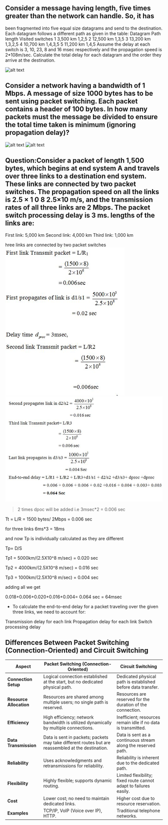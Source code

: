 ##  Consider a message having length, five times greater than the network can handle. So, it has
been fragmented into five equal size datagrams and send to the destination. Each datagram
follows a different path as given in the table:
Datagram Path length Visited switches
1 3,500 km 1,2,5
2 12,500 km 1,3,5
3 13,200 km 1,3,2,5
4 10,700 km 1,4,3,5
5 11,200 km 1,4,5
Assume the delay at each switch is 3, 10, 23, 8 and 16 msec respectively and the
propagation speed is 2*108m/sec. Calculate the total delay for each datagram and the order
they arrive at the destination.

![alt text](<Screenshot 2024-12-06 at 11.10.33 AM.png>)

## Consider a network having a bandwidth of 1 Mbps. A message of size 1000 bytes has to be sent using packet switching. Each packet contains a header of 100 bytes. In how many packets must the message be divided to ensure the total time taken is minimum (ignoring propagation delay)?
![alt text](<Screenshot 2024-12-06 at 11.48.24 AM.png>) 
![alt text](<Screenshot 2024-12-06 at 11.48.10 AM.png>)



## Question:Consider a packet of length 1,500 bytes, which begins at end system A and travels over three links to a destination end system. These links are connected by two packet switches. The propagation speed on all the links is  2.5 × 1 0 8 2.5×10  m/s, and the transmission rates of all three links are 2 Mbps. The packet switch processing delay is 3 ms. lengths of the links are:

First link: 5,000 km
Second link: 4,000 km
Third link: 1,000 km

hree links are connected by two packet switches 
 ![alt text](image.png)
 ![alt text](image-1.png)
> 2 times dpoc will be added i.e 3msec*2 = 0.006 sec

Tt = L/R = 1500 bytes/ 2Mbps = 0.006 sec

for three links 6ms*3 = 18ms

and now Tp is individually calculated as they are different 

Tp= D/S 

Tp1 = 5000km/(2.5X10^8 m/sec) = 0.020 sec

Tp2 = 4000km/(2.5X10^8 m/sec) = 0.016 sec

Tp3 = 1000km/(2.5X10^8 m/sec) = 0.004 sec

adding all we get

0.018+0.006+0.020+0.016+0.004= 0.064 sec = 64msec 

- To calculate the end-to-end delay for a packet traveling over the given three links, we need to account for:

Transmission delay for each link
Propagation delay for each link
Switch processing delay

## Differences Between Packet Switching (Connection-Oriented) and Circuit Switching
| **Aspect**              | **Packet Switching (Connection-Oriented)**                                    | **Circuit Switching**                                  |
|-------------------------|-------------------------------------------------------------------------------|------------------------------------------------------|
| **Connection Setup**    | Logical connection established at the start, but no dedicated physical path. | Dedicated physical path is established before data transfer. |
| **Resource Allocation** | Resources are shared among multiple users; no single path is reserved.       | Resources are reserved for the duration of the connection. |
| **Efficiency**          | High efficiency; network bandwidth is utilized dynamically by multiple connections. | Inefficient; resources remain idle if no data is transmitted. |
| **Data Transmission**   | Data is sent in packets; packets may take different routes but are reassembled at the destination. | Data is sent as a continuous stream along the reserved path. |
| **Reliability**         | Uses acknowledgments and retransmissions for reliability.                    | Reliability is inherent due to the dedicated path. |
| **Flexibility**         | Highly flexible; supports dynamic routing.                                   | Limited flexibility; fixed route cannot adapt to failures easily. |
| **Cost**                | Lower cost; no need to maintain dedicated links.                             | Higher cost due to resource reservation. |
| **Examples**            | TCP/IP, VoIP (Voice over IP), HTTP.                                          | Traditional telephone networks. |
